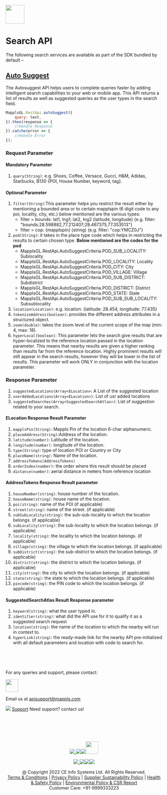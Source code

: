 [<img src="https://about.mappls.com/images/mappls-b-logo.svg" height="60"/> </p>](https://www.mapmyindia.com/api)

# Search API
The following search services are available as part of the SDK bundled by default –

## [Auto Suggest](#auto-suggest)
The Autosuggest API helps users to complete queries faster by adding intelligent search capabilities to your web or mobile app. This API returns a list of results as well as suggested queries as the user types in the search field.
~~~javascript
MapplsGL.RestApi.autoSuggest({
    query: text,
}).then(response => {
    //Handle Response
}).catche(error => {
    //Handle Error
});
~~~
### Request Parameter
#### Mandatory Parameter
1. `query(String)`: e.g. Shoes, Coffee, Versace, Gucci, H&M, Adidas, Starbucks, B130 {POI, House Number, keyword, tag}.

#### Optional Parameter
1. `filter(String)`:This parameter helps you restrict the result either by mentioning a bounded area or to certain mapplspin (6 digit code to any poi, locality, city, etc.) below mentioned are the various types:
    - filter = bounds: lat1, lng1; lat2, lng2 (latitude, longitude) {e.g. filter: "bounds:28.598882,77.212407;28.467375,77.353513"}
    - filter = cop: {mapplspin} (string) {e.g. filter: "cop:YMCZ0J"}
2. `pod(String)`: it takes in the place type code which helps in restricting the results to certain chosen type. **Below mentioned are the codes for the pod**
    - MapplsGL.RestApi.AutoSuggestCriteria.POD_SUB_LOCALITY: Sublocality
    - MapplsGL.RestApi.AutoSuggestCriteria.POD_LOCALITY: Locality
    - MapplsGL.RestApi.AutoSuggestCriteria.POD_CITY: City
    - MapplsGL.RestApi.AutoSuggestCriteria.POD_VILLAGE: Village
    - MapplsGL.RestApi.AutoSuggestCriteria.POD_SUB_DISTRICT: Subdistrict
    - MapplsGL.RestApi.AutoSuggestCriteria.POD_DISTRICT: District
    - MapplsGL.RestApi.AutoSuggestCriteria.POD_STATE: State
    - MapplsGL.RestApi.AutoSuggestCriteria.POD_SUB_SUB_LOCALITY: Subsublocality
3. `location(Location)`: e.g. location: {latitude: 28.454, longitude: 77.435}
4. `tokenizeAddress(boolean)`: provides the different address attributes in a structured object.
5. `zoom(double)`: takes the zoom level of the current scope of the map (min: 4, max: 18).
6. `hyperLocal(boolean)`: This parameter lets the search give results that are hyper-localized to the reference location passed in the location parameter. This means that nearby results are given a higher ranking than results far from the reference location. Highly prominent results will still appear in the search results, however they will be lower in the list of results. This parameter will work ONLY in conjunction with the location parameter.

### Response Parameter
1. `suggestedLocations(Array<ELocation>`: A List of the suggested location
2. `userAddedLocations(Array<ELocation>)`: List of usr added locations
3. `suggestedSearches(Array<SuggestedSearchAtlas>)`: List of suggestion related to your search.

#### ELocation Response Result Parameter
1. `mapplsPin(String)`: Mappls Pin of the location 6-char alphanumeric.
2. `placeAddress(String)`:Address of the location.
3. `latitude(number)`: Latitude of the location.
4. `longitude(number)`: longitude of the location.
5. `type(String)`: type of location POI or Country or City
6. `placeName(string)`: Name of the location.
7. `addressTokens(AddressTokens)`
8. `orderIndex(number)`: the order where this result should be placed
9. `distance(number)`: aerial distance in meters from reference location

#### AddressTokens Response Result parameter
1. `houseNumber(string)`: house number of the location.
2. `houseName(string)`: house name of the location.
3. `poi(string)`: name of the POI (if applicable)
4. `street(string)`: name of the street. (if applicable)
5. `subSubLocality(string)`: the sub-sub-locality to which the location belongs. (if applicable)
6. `subLocality(string)`: the sub-locality to which the location belongs. (if applicable)
7. `locality(string)`: the locality to which the location belongs. (if applicable)
8. `village(string)`: the village to which the location belongs. (if applicable)
9. `subDistrict(string)`: the sub-district to which the location belongs. (if applicable)   
10. `district(string)`: the district to which the location belongs. (if applicable)
11. `city(string)`: the city to which the location belongs. (if applicable)
12. `state(string)`: the state to which the location belongs. (if applicable)
13. `pincode(string)`: the PIN code to which the location belongs. (if applicable)

#### SuggestedSearchAtlas Result Response parameter
1. `keyword(string)`: what the user typed in.
2. `identifier(string)`: what did the API use for it to qualify it as a suggested search request
3. `location(string)`: the name of the location to which the nearby will run in context to.
4. `hyperLink(string)`: the ready-made link for the nearby API pre-initialized with all default parameters and location with code to search for.


<br><br><br>
 
For any queries and support, please contact: 

[<img src="https://about.mappls.com/images/mappls-logo.svg" height="40"/> </p>](https://about.mappls.com/api/)
Email us at [apisupport@mappls.com](mailto:apisupport@mappls.com)


![](https://www.mapmyindia.com/api/img/icons/support.png)
[Support](https://about.mappls.com/contact/)
Need support? contact us!

<br></br>
<br></br>

[<p align="center"> <img src="https://www.mapmyindia.com/api/img/icons/stack-overflow.png"/> ](https://stackoverflow.com/questions/tagged/mappls-api)[![](https://www.mapmyindia.com/api/img/icons/blog.png)](https://about.mappls.com/blog/)[![](https://www.mapmyindia.com/api/img/icons/gethub.png)](https://github.com/Mappls-api)[<img src="https://mmi-api-team.s3.ap-south-1.amazonaws.com/API-Team/npm-logo.one-third%5B1%5D.png" height="40"/> </p>](https://www.npmjs.com/org/mapmyindia) 



[<p align="center"> <img src="https://www.mapmyindia.com/june-newsletter/icon4.png"/> ](https://www.facebook.com/Mapplsofficial)[![](https://www.mapmyindia.com/june-newsletter/icon2.png)](https://twitter.com/mappls)[![](https://www.mapmyindia.com/newsletter/2017/aug/llinkedin.png)](https://www.linkedin.com/company/mappls/)[![](https://www.mapmyindia.com/june-newsletter/icon3.png)](https://www.youtube.com/channel/UCAWvWsh-dZLLeUU7_J9HiOA)




<div align="center">@ Copyright 2022 CE Info Systems Ltd. All Rights Reserved.</div>

<div align="center"> <a href="https://about.mappls.com/api/terms-&-conditions">Terms & Conditions</a> | <a href="https://about.mappls.com/about/privacy-policy">Privacy Policy</a> | <a href="https://about.mappls.com/pdf/mapmyIndia-sustainability-policy-healt-labour-rules-supplir-sustainability.pdf">Supplier Sustainability Policy</a> | <a href="https://about.mappls.com/pdf/Health-Safety-Management.pdf">Health & Safety Policy</a> | <a href="https://about.mappls.com/pdf/Environment-Sustainability-Policy-CSR-Report.pdf">Environmental Policy & CSR Report</a>

<div align="center">Customer Care: +91-9999333223</div>
